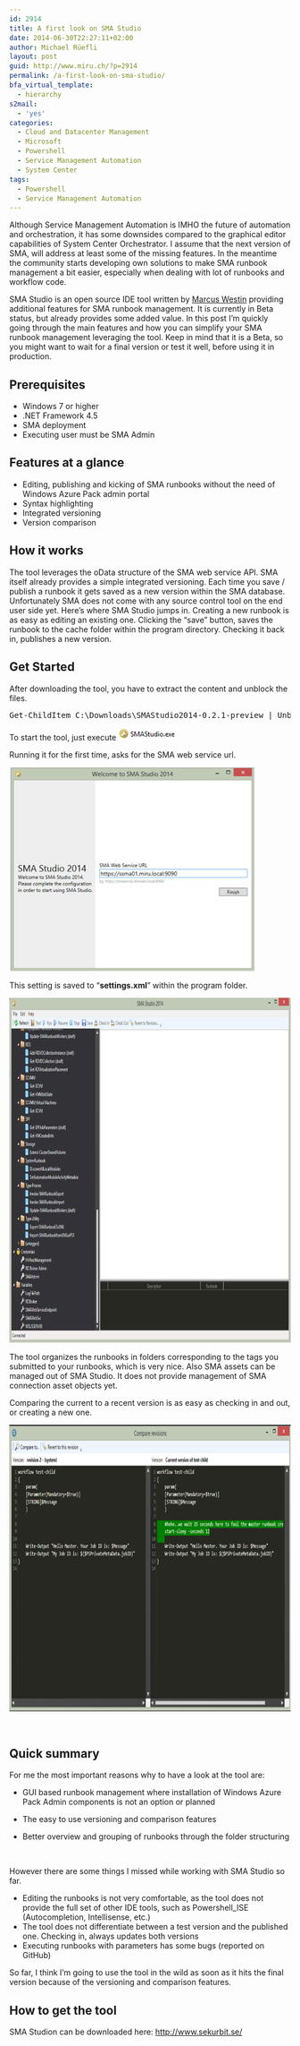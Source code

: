 ```yaml
---
id: 2914
title: A first look on SMA Studio
date: 2014-06-30T22:27:11+02:00
author: Michael Rüefli
layout: post
guid: http://www.miru.ch/?p=2914
permalink: /a-first-look-on-sma-studio/
bfa_virtual_template:
  - hierarchy
s2mail:
  - 'yes'
categories:
  - Cloud and Datacenter Management
  - Microsoft
  - Powershell
  - Service Management Automation
  - System Center
tags:
  - Powershell
  - Service Management Automation
---
```

Although Service Management Automation is IMHO the future of automation and orchestration, it has some downsides compared to the graphical editor capabilities of System Center Orchestrator. I assume that the next version of SMA, will address at least some of the missing features. In the meantime the community starts developing own solutions to make SMA runbook management a bit easier, especially when dealing with lot of runbooks and workflow code.

SMA Studio is an open source IDE tool written by [Marcus Westin](https://twitter.com/mawestin) providing additional features for SMA runbook management. It is currently in Beta status, but already provides some added value. In this post I&#8217;m quickly going through the main features and how you can simplify your SMA runbook management leveraging the tool. Keep in mind that it is a Beta, so you might want to wait for a final version or test it well, before using it in production.

## Prerequisites

  * Windows 7 or higher
  * .NET Framework 4.5
  * SMA deployment
  * Executing user must be SMA Admin

## Features at a glance

  * Editing, publishing and kicking of SMA runbooks without the need of Windows Azure Pack admin portal
  * Syntax highlighting
  * Integrated versioning
  * Version comparison

## How it works

The tool leverages the oData structure of the SMA web service API. SMA itself already provides a simple integrated versioning. Each time you save / publish a runbook it gets saved as a new version within the SMA database. Unfortunately SMA does not come with any source control tool on the end user side yet. Here&#8217;s where SMA Studio jumps in. Creating a new runbook is as easy as editing an existing one. Clicking the &#8220;save&#8221; button, saves the runbook to the cache folder within the program directory. Checking it back in, publishes a new version.

## Get Started

After downloading the tool, you have to extract the content and unblock the files.

<pre>Get-ChildItem C:\Downloads\SMAStudio2014-0.2.1-preview | Unblock-File</pre>

To start the tool, just execute![](../images/2014/06/063014_2034_Afirstlooko1.png) 

Running it for the first time, asks for the SMA web service url.

<img alt="" src="../images/2014/06/063014_2034_Afirstlooko2.png" width="439" height="364" /> 

This setting is saved to &#8220;**settings.xml**&#8221; within the program folder.

<img alt="" src="../images/2014/06/063014_2034_Afirstlooko3.png" width="903" height="616" /> 

The tool organizes the runbooks in folders corresponding to the tags you submitted to your runbooks, which is very nice. Also SMA assets can be managed out of SMA Studio. It does not provide management of SMA connection asset objects yet.

Comparing the current to a recent version is as easy as checking in and out, or creating a new one.

<img alt="" src="../images/2014/06/063014_2034_Afirstlooko4.png" width="898" height="512" /> 

&nbsp;

## Quick summary

For me the most important reasons why to have a look at the tool are:

  * GUI based runbook management where installation of Windows Azure Pack Admin components is not an option or planned
  * The easy to use versioning and comparison features
  * <div>
      Better overview and grouping of runbooks through the folder structuring
    </div>
    
    &nbsp;</li> </ul> 
    
    However there are some things I missed while working with SMA Studio so far.
    
      * Editing the runbooks is not very comfortable, as the tool does not provide the full set of other IDE tools, such as Powershell_ISE (Autocompletion, Intellisense, etc.)
      * The tool does not differentiate between a test version and the published one. Checking in, always updates both versions
      * Executing runbooks with parameters has some bugs (reported on GitHub)
    
    So far, I think I&#8217;m going to use the tool in the wild as soon as it hits the final version because of the versioning and comparison features.
    
    ## How to get the tool
    
    SMA Studion can be downloaded here: <http://www.sekurbit.se/>
    
    &nbsp;